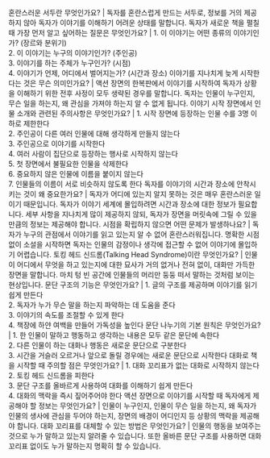 혼란스러운 서두란 무엇인가요?	| 독자를 혼란스럽게 만드는 서두로, 정보를 거의 제공하지 않아 독자가 이야기를 이해하기 어려운 상태를 말합니다.
독자가 새로운 책을 펼칠 때 가장 먼저 알고 싶어하는 질문은 무엇인가요?	| 1. 이 이야기는 어떤 종류의 이야기인가? (장르와 분위기)<br/>2. 이 이야기는 누구의 이야기인가? (주인공)<br/>3. 이야기를 하는 주체가 누구인가? (시점)<br/>4. 이야기가 언제, 어디에서 벌어지는가? (시간과 장소)
이야기를 지나치게 늦게 시작한다는 것은 무슨 의미인가요?	| 액션 장면의 한복판에서 이야기를 시작하여 독자가 상황을 이해하기 위한 전후 사정이 모두 생략된 경우를 말합니다. 독자는 인물이 누구인지, 무슨 일을 하는지, 왜 관심을 가져야 하는지 알 수 없게 됩니다.
이야기 시작 장면에서 인물 소개와 관련된 주의사항은 무엇인가요?	| 1. 시작 장면에 등장하는 인물 수를 3명 이하로 제한한다<br/>2. 주인공이 다른 여러 인물에 대해 생각하게 만들지 않는다<br/>3. 주인공으로 이야기를 시작한다<br/>4. 여러 사람이 집단으로 등장하는 행사로 시작하지 않는다<br/>5. 첫 장면에서 불필요한 인물을 삭제한다<br/>6. 중요하지 않은 인물에 이름을 붙이지 않는다<br/>7. 인물들의 이름이 서로 비슷하지 않도록 한다
독자를 이야기의 시간과 장소에 안착시키는 것이 왜 중요한가요?	| 독자가 어디에 있는지 알지 못하는 것은 매우 혼란스러운 일이기 때문입니다. 독자가 이야기 세계에 몰입하려면 시간과 장소에 대한 정보가 필요합니다. 세부 사항을 지나치게 많이 제공하지 않되, 독자가 장면을 머릿속에 그릴 수 있을 만큼의 정보는 제공해야 합니다.
시점을 확립하지 않으면 어떤 문제가 발생하나요?	| 독자가 누구의 관점에서 이야기를 읽고 있는지 알 수 없어 혼란스러워집니다. 명확한 시점 없이 소설을 시작하면 독자는 인물의 감정이나 생각에 접근할 수 없어 이야기에 몰입하기 어렵습니다.
토킹 헤드 신드롬(Talking Head Syndrome)이란 무엇인가요?	| 인물이 어디에서 무엇을 하고 있는지에 대한 묘사가 거의 없거나 전혀 없이, 대화만 가득한 장면을 말합니다. 마치 텅 빈 공간에 인물들의 머리만 둥둥 떠서 말하는 것처럼 보이는 현상입니다.
문단 구조의 기능은 무엇인가요?	| 1. 글의 구조를 제공하며 이야기를 읽기 쉽게 만든다<br/>2. 독자가 누가 무슨 말을 하는지 파악하는 데 도움을 준다<br/>3. 이야기의 속도를 조절할 수 있게 한다<br/>4. 책장에 하얀 여백을 만들어 가독성을 높인다
문단 나누기의 기본 원칙은 무엇인가요?	| 1. 한 인물이 말하고 행동하고 생각하는 내용은 모두 같은 문단에 속한다<br/>2. 다른 인물이 하는 대화나 행동은 새로운 문단으로 구분한다<br/>3. 시간을 거슬러 오르거나 앞으로 돌릴 경우에는 새로운 문단으로 시작한다
대화로 책을 시작할 때 주의할 점은 무엇인가요?	| 1. 대화 꼬리표가 없는 대화로 시작하지 않는다<br/>2. 토킹 헤드 신드롬을 피한다<br/>3. 문단 구조를 올바르게 사용하여 대화를 이해하기 쉽게 만든다<br/>4. 대화의 맥락을 즉시 짚어주어야 한다
액션 장면으로 이야기를 시작할 때 독자에게 제공해야 할 정보는 무엇인가요?	| 인물이 누구인지, 인물이 무슨 일을 하는지, 왜 독자가 인물의 생사에 관심을 두어야 하는지, 장면의 배경이 어디인지 등 상황의 맥락을 제공해야 합니다.
대화 꼬리표를 대체할 수 있는 방법은 무엇인가요?	| 인물의 행동을 보여주는 것으로 누가 말하고 있는지 알려줄 수 있습니다. 또한 올바른 문단 구조를 사용하면 대화 꼬리표 없이도 누가 말하는지 명확히 할 수 있습니다.